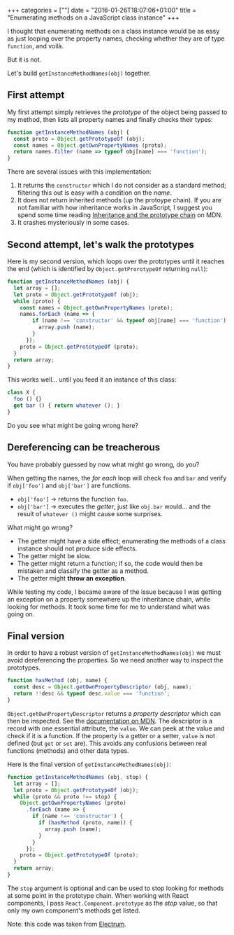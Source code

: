 +++
categories = [""]
date = "2016-01-26T18:07:06+01:00"
title = "Enumerating methods on a JavaScript class instance"
+++

I thought that enumerating methods on a class instance would be
as easy as just looping over the property names, checking whether
they are of type `function`, and voilà.

But it is not.

Let's build `getInstanceMethodNames(obj)` together.

## First attempt

My first attempt simply retrieves the _prototype_ of the object
being passed to my method, then lists all property names and 
finally checks their types:

```javascript
function getInstanceMethodNames (obj) {
  const proto = Object.getPrototypeOf (obj);
  const names = Object.getOwnPropertyNames (proto);
  return names.filter (name => typeof obj[name] === 'function');
}
```

There are several issues with this implementation:

1. It returns the `constructor` which I do not consider as a
   standard method; filtering this out is easy with a condition
   on the _name_.
2. It does not return inherited methods (up the protoype chain).
   If you are not familiar with how inheritance works in JavaScript,
   I suggest you spend some time reading [Inheritance and the
   prototype chain](https://developer.mozilla.org/en/docs/Web/JavaScript/Inheritance_and_the_prototype_chain)
   on MDN.
3. It crashes mysteriously in some cases.

## Second attempt, let's walk the prototypes

Here is my second version, which loops over the prototypes until
it reaches the end (which is identified by `Object.getProrotypeOf`
returning `null`):

```javascript
function getInstanceMethodNames (obj) {
  let array = [];
  let proto = Object.getPrototypeOf (obj);
  while (proto) {
    const names = Object.getOwnPropertyNames (proto);
    names.forEach (name => {
        if (name !== 'constructor' && typeof obj[name] === 'function') {
          array.push (name);
        }
      });
    proto = Object.getPrototypeOf (proto);
  }
  return array;
}
```

This works well... until you feed it an instance of this class:

```javascript
class X {
  foo () {}
  get bar () { return whatever (); }
}
```

Do you see what might be going wrong here?

## Dereferencing can be treacherous

You have probably guessed by now what might go wrong, do you?

When getting the names, the _for each_ loop will check `foo` and
`bar` and verify if `obj['foo']` and `obj['bar']` are functions.

* `obj['foo']` &rarr; returns the function `foo`.
* `obj['bar']` &rarr; executes the _getter_, just like `obj.bar`
  would... and the result of `whatever ()` might cause some
  surprises.

What might go wrong?

* The getter might have a side effect; enumerating the methods of
  a class instance should not produce side effects.
* The getter might be slow.
* The getter might return a function; if so, the code would then
  be mistaken and classify the getter as a method.
* The getter might **throw an exception**.

While testing my code, I became aware of the issue because I was
getting an exception on a property somewhere up the inheritance
chain, while looking for methods. It took some time for me to
understand what was going on.

## Final version 

In order to have a robust version of `getInstanceMethodNames(obj)`
we must avoid dereferencing the properties. So we need another
way to inspect the prototypes.

```javascript
function hasMethod (obj, name) {
  const desc = Object.getOwnPropertyDescriptor (obj, name);
  return !!desc && typeof desc.value === 'function';
}
```

`Object.getOwnPropertyDescriptor` returns a _property descriptor_
which can then be inspected. See the [documentation on MDN](https://developer.mozilla.org/en/docs/Web/JavaScript/Reference/Global_Objects/Object/getOwnPropertyDescriptor).
The descriptor is a record with one essential attribute, the
`value`. We can peek at the value and check if it is a function.
If the property is a getter or a setter, `value` is not defined
(but `get` or `set` are). This avoids any confusions between
real functions (methods) and other data types.

Here is the final version of  `getInstanceMethodNames(obj)`:
 
```javascript
function getInstanceMethodNames (obj, stop) {
  let array = [];
  let proto = Object.getPrototypeOf (obj);
  while (proto && proto !== stop) {
    Object.getOwnPropertyNames (proto)
      .forEach (name => {
        if (name !== 'constructor') {
          if (hasMethod (proto, name)) {
            array.push (name);
          }
        }
      });
    proto = Object.getPrototypeOf (proto);
  }
  return array;
}
```

The `stop` argument is optional and can be used to stop looking
for methods at some point in the prototype chain. When working
with React components, I pass `React.Component.prototype` as the
_stop_ value, so that only my own component's methods get listed.

Note: this code was taken from [Electrum](https://github.com/epsitec-sa/electrum).
